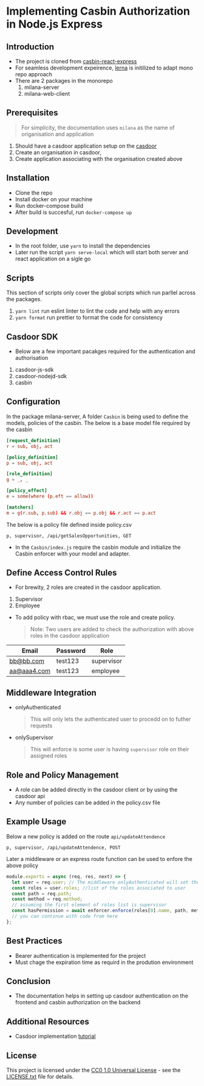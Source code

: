 # Implementing Casbin Authorization in Node.js Express

## Introduction

- The project is cloned from [casbin-react-express](https://github.com/casdoor/casdoor-nodejs-react-example)
- For seamless development expeirence, [lerna](https://lerna.js.org/docs/getting-started) is initilized to adapt mono repo approach
- There are 2 packages in the monorepo
  1. milana-server
  2. milana-web-client

## Prerequisites

> For simplicity, the documentation uses `milana` as the name of origanisation and application

1. Should have a casdoor application setup on the [casdoor](https://casdoor.org/)
2. Create an organisation in casdoor,
3. Create application associating with the organisation created above

## Installation

- Clone the repo
- Install docker on your machine
- Run docker-compose build
- After build is succesful, run `docker-compose up` 
## Development
- In the root folder, use `yarn` to install the dependencies
- Later run the script `yarn serve-local` which will start both server and react application on a sigle go

## Scripts

This section of scripts only cover the global scripts which run parllel across the packages.
1. `yarn lint` run eslint linter to lint the code and help with any errors
2. `yarn format` run prettier to format the code for consistency

## Casdoor SDK

- Below are a few important pacakges required for the authentication and authorisation

1. casdoor-js-sdk
2. casdoor-nodejd-sdk
3. casbin

## Configuration

In the package milana-server, A folder `Casbin` is being used to define the models, policies of the casbin.
The below is a base model file required by the casbin

```conf
[request_definition]
r = sub, obj, act

[policy_definition]
p = sub, obj, act

[role_definition]
g = _, _

[policy_effect]
e = some(where (p.eft == allow))

[matchers]
m = g(r.sub, p.sub) && r.obj == p.obj && r.act == p.act

```

The below is a policy file defined inside policy.csv

```csv
p, supervisor, /api/getSalesOpportunities, GET
```

- In the `Casbin/index.js` require the casbin module and initialize the Casbin enforcer with your model and adapter.

## Define Access Control Rules

- For brewity, 2 roles are created in the casdoor application.

1. Supervisor
2. Employee

- To add policy with rbac, we must use the role and create policy.
  > Note: Two users are added to check the authorization with above roles in the casdoor application

| Email       | Password | Role       |
| ----------- | -------- | ---------- |
| bb@bb.com   | test123  | supervisor |
| aa@aaa4.com | test123  | employee   |

## Middleware Integration

- onlyAuthenticated
  > This will only lets the authenticated user to procedd on to futher requests
- onlySupervisor
  > This will enforce is some user is having `supervisor` role on their assigned roles

## Role and Policy Management

- A role can be added directly in the casdoor client or by using the casdoor api
- Any number of policies can be added in the policy.csv file

## Example Usage

Below a new policy is added on the route `api/updateAttendence`

```csv
p, supervisor, /api/updateAttendence, POST
```

Later a middleware or an express route function can be used to enfore the above policy

```js
module.exports = async (req, res, next) => {
  let user = req.user; // The middleware onlyAuthenticated will set the user object in the request local
  const roles = user.roles; //list of the roles associated to user
  const path = req.path;
  const method = req.method;
  // assuming the first element of roles list is supervisor
  const hasPermission = await enforcer.enforce(roles[0].name, path, method);
  // you can continue with code from here
};
```

## Best Practices

- Bearer authentication is implemented for the project
- Must chage the expiration time as requird in the prodution environment

## Conclusion

- The documentation helps in setting up casdoor authentication on the frontend and casbin authorization on the backend

## Additional Resources

- Casdoor implementation [tutorial](https://casdoor.org/docs/basic/tutorials)

## License

This project is licensed under the [CC0 1.0 Universal License](./CC0_LICENSE.txt) - see the [LICENSE.txt](./CC0_LICENSE.txt) file for details.
